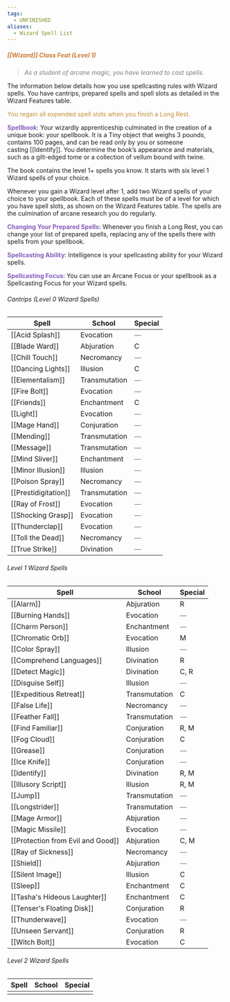 ```yaml
---
tags:
  - UNFINISHED
aliases:
  - Wizard Spell List
---
```

##### *<span style="color:rgb(203, 123, 55)">[[Wizard]] Class Feat (Level 1)</span>*

> *<span style="color:rgb(125, 125, 125)">As a student of arcane magic, you have learned to cast spells.</span>* 

The information below details how you use spellcasting rules with Wizard spells. You have cantrips, prepared spells and spell slots as detailed in the Wizard Features table.

<span style="color:rgb(193, 145, 56)">You regain all expended spell slots when you finish a Long Rest.</span>

**<span style="color:rgb(134, 93, 187)">Spellbook</span>**: Your wizardly apprenticeship culminated in the creation of a unique book: your spellbook. It is a Tiny object that weighs 3 pounds, contains 100 pages, and can be read only by you or someone casting [[Identify]]. You determine the book’s appearance and materials, such as a gilt-edged tome or a collection of vellum bound with twine.

The book contains the level 1+ spells you know. It starts with six level 1 Wizard spells of your choice.

Whenever you gain a Wizard level after 1, add two Wizard spells of your choice to your spellbook. Each of these spells must be of a level for which you have spell slots, as shown on the Wizard Features table. The spells are the culmination of arcane research you do regularly.

**<span style="color:rgb(134, 93, 187)">Changing Your Prepared Spells</span>**: Whenever you finish a Long Rest, you can change your list of prepared spells, replacing any of the spells there with spells from your spellbook.

**<span style="color:rgb(134, 93, 187)">Spellcasting Ability</span>**: Intelligence is your spellcasting ability for your Wizard spells.

**<span style="color:rgb(134, 93, 187)">Spellcasting Focus</span>**: You can use an Arcane Focus or your spellbook as a Spellcasting Focus for your Wizard spells.

###### Cantrips (Level 0 Wizard Spells)

| Spell                | School        | Special                                         |
| -------------------- | ------------- | ----------------------------------------------- |
| [[Acid Splash]]      | Evocation     | <span style="color:rgb(125, 125, 125)">—</span> |
| [[Blade Ward]]       | Abjuration    | C                                               |
| [[Chill Touch]]      | Necromancy    | <span style="color:rgb(125, 125, 125)">—</span> |
| [[Dancing Lights]]   | Illusion      | C                                               |
| [[Elementalism]]     | Transmutation | <span style="color:rgb(125, 125, 125)">—</span> |
| [[Fire Bolt]]        | Evocation     | <span style="color:rgb(125, 125, 125)">—</span> |
| [[Friends]]          | Enchantment   | C                                               |
| [[Light]]            | Evocation     | <span style="color:rgb(125, 125, 125)">—</span> |
| [[Mage Hand]]        | Conjuration   | <span style="color:rgb(125, 125, 125)">—</span> |
| [[Mending]]          | Transmutation | <span style="color:rgb(125, 125, 125)">—</span> |
| [[Message]]          | Transmutation | <span style="color:rgb(125, 125, 125)">—</span> |
| [[Mind Sliver]]      | Enchantment   | <span style="color:rgb(125, 125, 125)">—</span> |
| [[Minor Illusion]]   | Illusion      | <span style="color:rgb(125, 125, 125)">—</span> |
| [[Poison Spray]]     | Necromancy    | <span style="color:rgb(125, 125, 125)">—</span> |
| [[Prestidigitation]] | Transmutation | <span style="color:rgb(125, 125, 125)">—</span> |
| [[Ray of Frost]]     | Evocation     | <span style="color:rgb(125, 125, 125)">—</span> |
| [[Shocking Grasp]]   | Evocation     | <span style="color:rgb(125, 125, 125)">—</span> |
| [[Thunderclap]]      | Evocation     | <span style="color:rgb(125, 125, 125)">—</span> |
| [[Toll the Dead]]    | Necromancy    | <span style="color:rgb(125, 125, 125)">—</span> |
| [[True Strike]]      | Divination    | <span style="color:rgb(125, 125, 125)">—</span> |
###### Level 1 Wizard Spells

| Spell                             | School        | Special                                         |
| --------------------------------- | ------------- | ----------------------------------------------- |
| [[Alarm]]                         | Abjuration    | R                                               |
| [[Burning Hands]]                 | Evocation     | <span style="color:rgb(125, 125, 125)">—</span> |
| [[Charm Person]]                  | Enchantment   | <span style="color:rgb(125, 125, 125)">—</span> |
| [[Chromatic Orb]]                 | Evocation     | M                                               |
| [[Color Spray]]                   | Illusion      | <span style="color:rgb(125, 125, 125)">—</span> |
| [[Comprehend Languages]]          | Divination    | R                                               |
| [[Detect Magic]]                  | Divination    | C, R                                            |
| [[Disguise Self]]                 | Illusion      | <span style="color:rgb(125, 125, 125)">—</span> |
| [[Expeditious Retreat]]           | Transmutation | C                                               |
| [[False Life]]                    | Necromancy    | <span style="color:rgb(125, 125, 125)">—</span> |
| [[Feather Fall]]                  | Transmutation | <span style="color:rgb(125, 125, 125)">—</span> |
| [[Find Familiar]]                 | Conjuration   | R, M                                            |
| [[Fog Cloud]]                     | Conjuration   | C                                               |
| [[Grease]]                        | Conjuration   | <span style="color:rgb(125, 125, 125)">—</span> |
| [[Ice Knife]]                     | Conjuration   | <span style="color:rgb(125, 125, 125)">—</span> |
| [[Identify]]                      | Divination    | R, M                                            |
| [[Illusory Script]]               | Illusion      | R, M                                            |
| [[Jump]]                          | Transmutation | <span style="color:rgb(125, 125, 125)">—</span> |
| [[Longstrider]]                   | Transmutation | <span style="color:rgb(125, 125, 125)">—</span> |
| [[Mage Armor]]                    | Abjuration    | <span style="color:rgb(125, 125, 125)">—</span> |
| [[Magic Missile]]                 | Evocation     | <span style="color:rgb(125, 125, 125)">—</span> |
| [[Protection from Evil and Good]] | Abjuration    | C, M                                            |
| [[Ray of Sickness]]               | Necromancy    | <span style="color:rgb(125, 125, 125)">—</span> |
| [[Shield]]                        | Abjuration    | <span style="color:rgb(125, 125, 125)">—</span> |
| [[Silent Image]]                  | Illusion      | C                                               |
| [[Sleep]]                         | Enchantment   | C                                               |
| [[Tasha's Hideous Laughter]]      | Enchantment   | C                                               |
| [[Tenser's Floating Disk]]        | Conjuration   | R                                               |
| [[Thunderwave]]                   | Evocation     | <span style="color:rgb(125, 125, 125)">—</span> |
| [[Unseen Servant]]                | Conjuration   | R                                               |
| [[Witch Bolt]]                    | Evocation     | C                                               |
###### Level 2 Wizard Spells

| Spell | School | Special |
| ----- | ------ | ------- |
|       |        |         |
